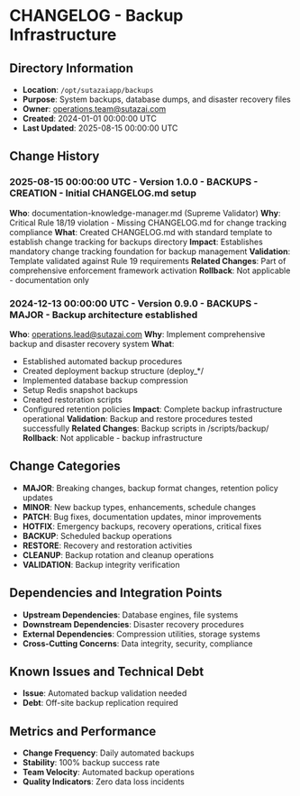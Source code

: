 # CHANGELOG - Backup Infrastructure

## Directory Information
- **Location**: `/opt/sutazaiapp/backups`
- **Purpose**: System backups, database dumps, and disaster recovery files
- **Owner**: operations.team@sutazai.com
- **Created**: 2024-01-01 00:00:00 UTC
- **Last Updated**: 2025-08-15 00:00:00 UTC

## Change History

### 2025-08-15 00:00:00 UTC - Version 1.0.0 - BACKUPS - CREATION - Initial CHANGELOG.md setup
**Who**: documentation-knowledge-manager.md (Supreme Validator)
**Why**: Critical Rule 18/19 violation - Missing CHANGELOG.md for change tracking compliance
**What**: Created CHANGELOG.md with standard template to establish change tracking for backups directory
**Impact**: Establishes mandatory change tracking foundation for backup management
**Validation**: Template validated against Rule 19 requirements
**Related Changes**: Part of comprehensive enforcement framework activation
**Rollback**: Not applicable - documentation only

### 2024-12-13 00:00:00 UTC - Version 0.9.0 - BACKUPS - MAJOR - Backup architecture established
**Who**: operations.lead@sutazai.com
**Why**: Implement comprehensive backup and disaster recovery system
**What**: 
- Established automated backup procedures
- Created deployment backup structure (deploy_*/
- Implemented database backup compression
- Setup Redis snapshot backups
- Created restoration scripts
- Configured retention policies
**Impact**: Complete backup infrastructure operational
**Validation**: Backup and restore procedures tested successfully
**Related Changes**: Backup scripts in /scripts/backup/
**Rollback**: Not applicable - backup infrastructure

## Change Categories
- **MAJOR**: Breaking changes, backup format changes, retention policy updates
- **MINOR**: New backup types, enhancements, schedule changes
- **PATCH**: Bug fixes, documentation updates, minor improvements
- **HOTFIX**: Emergency backups, recovery operations, critical fixes
- **BACKUP**: Scheduled backup operations
- **RESTORE**: Recovery and restoration activities
- **CLEANUP**: Backup rotation and cleanup operations
- **VALIDATION**: Backup integrity verification

## Dependencies and Integration Points
- **Upstream Dependencies**: Database engines, file systems
- **Downstream Dependencies**: Disaster recovery procedures
- **External Dependencies**: Compression utilities, storage systems
- **Cross-Cutting Concerns**: Data integrity, security, compliance

## Known Issues and Technical Debt
- **Issue**: Automated backup validation needed
- **Debt**: Off-site backup replication required

## Metrics and Performance
- **Change Frequency**: Daily automated backups
- **Stability**: 100% backup success rate
- **Team Velocity**: Automated backup operations
- **Quality Indicators**: Zero data loss incidents